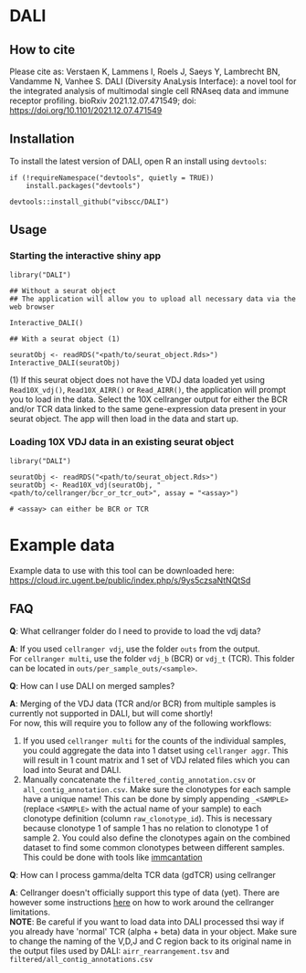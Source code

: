 # DALI

## How to cite

Please cite as: Verstaen K, Lammens I, Roels J, Saeys Y, Lambrecht BN, Vandamme N, Vanhee S. DALI (Diversity AnaLysis Interface): a novel tool for the integrated analysis of multimodal single cell RNAseq data and immune receptor profiling. bioRxiv 2021.12.07.471549; doi: https://doi.org/10.1101/2021.12.07.471549

## Installation
To install the latest version of DALI, open R an install using `devtools`:

```
if (!requireNamespace("devtools", quietly = TRUE))
    install.packages("devtools")

devtools::install_github("vibscc/DALI")
```

## Usage

### Starting the interactive shiny app
```
library("DALI")

## Without a seurat object
## The application will allow you to upload all necessary data via the web browser

Interactive_DALI()

## With a seurat object (1)

seuratObj <- readRDS("<path/to/seurat_object.Rds>")
Interactive_DALI(seuratObj)
```
(1) If this seurat object does not have the VDJ data loaded yet using `Read10X_vdj()`, `Read10X_AIRR()` or `Read_AIRR()`, the application will prompt you to load in the data. Select the 10X cellranger output for either the BCR and/or TCR data linked to the same gene-expression data present in your seurat object. The app will then load in the data and start up.

### Loading 10X VDJ data in an existing seurat object
```
library("DALI")

seuratObj <- readRDS("<path/to/seurat_object.Rds>")
seuratObj <- Read10X_vdj(seuratObj, "<path/to/cellranger/bcr_or_tcr_out>", assay = "<assay>")

# <assay> can either be BCR or TCR
```

# Example data

Example data to use with this tool can be downloaded here: \
https://cloud.irc.ugent.be/public/index.php/s/9ys5czsaNtNQtSd

## FAQ

**Q**: What cellranger folder do I need to provide to load the vdj data?

**A**: If you used `cellranger vdj`, use the folder `outs` from the output. \
For `cellranger multi`, use the folder `vdj_b` (BCR) or `vdj_t` (TCR). This folder can be located in `outs/per_sample_outs/<sample>`.

**Q**: How can I use DALI on merged samples?

**A**: Merging of the VDJ data (TCR and/or BCR) from multiple samples is currently not supported in DALI, but will come shortly! \
For now, this will require you to follow any of the following workflows:

1. If you used `cellranger multi` for the counts of the individual samples, you could aggregate the data into 1 datset using `cellranger aggr`. This will result in 1 count matrix and 1 set of VDJ related files which you can load into Seurat and DALI.
2. Manually concatenate the `filtered_contig_annotation.csv` or `all_contig_annotation.csv`. Make sure the clonotypes for each sample have a unique name! This can be done by simply appending `_<SAMPLE>` (replace `<SAMPLE>` with the actual name of your sample) to each clonotype definition (column `raw_clonotype_id`). This is necessary because clonotype 1 of sample 1 has no relation to clonotype 1 of sample 2. You could also define the clonotypes again on the combined dataset to find some common clonotypes between different samples. This could be done with tools like [immcantation](https://immcantation.readthedocs.io/en/stable/index.html)

**Q**: How can I process gamma/delta TCR data (gdTCR) using cellranger

**A**: Cellranger doesn't officially support this type of data (yet). There are however some instructions [here](https://kb.10xgenomics.com/hc/en-us/articles/360015793931-Can-I-detect-T-cells-with-delta-gamma-chains-in-my-V-D-J-data-) on how to work around the cellranger limitations.\
**NOTE**: Be careful if you want to load data into DALI processed thsi way if you already have 'normal' TCR (alpha + beta) data in your object. Make sure to change the naming of the V,D,J and C region back to its original name in the output files used by DALI: `airr_rearrangement.tsv` and `filtered/all_contig_annotations.csv`
